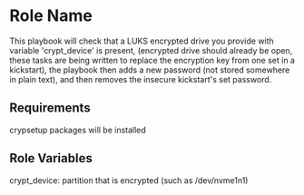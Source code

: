 Role Name
=========

This playbook will check that a LUKS encrypted drive you provide with variable 'crypt_device' is present, (encrypted drive should already be open, these tasks are being written to replace the encryption key from one set in a kickstart), the playbook then adds a new password (not stored somewhere in plain text), and then removes the insecure kickstart's set password.  

Requirements
------------
crypsetup packages will be installed

Role Variables
--------------

crypt_device: partition that is encrypted (such as /dev/nvme1n1)

